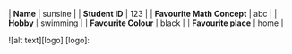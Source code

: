 | **Name** | sunsine |
| **Student ID** | 123 |
| **Favourite Math Concept** | abc |
| **Hobby** | swimming |
| **Favourite Colour** | black |
| **Favourite place** | home |

![alt text][logo]
[logo]: 
